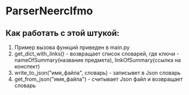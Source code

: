 # ParserNeercIfmo

## Как работать с этой штукой:
1) Пример вызова функций приведен в main.py
2) get_dict_with_links() - возвращает список словарей, где ключи - nameOfSummary(название предмета), linkOfSummary(ссылка на конспект)
3) write_to_json("имя_файла", словарь) - записывет в Json словарь
4) get_from_json("имя_файла") - считывает Json файл и возвращает словарь
